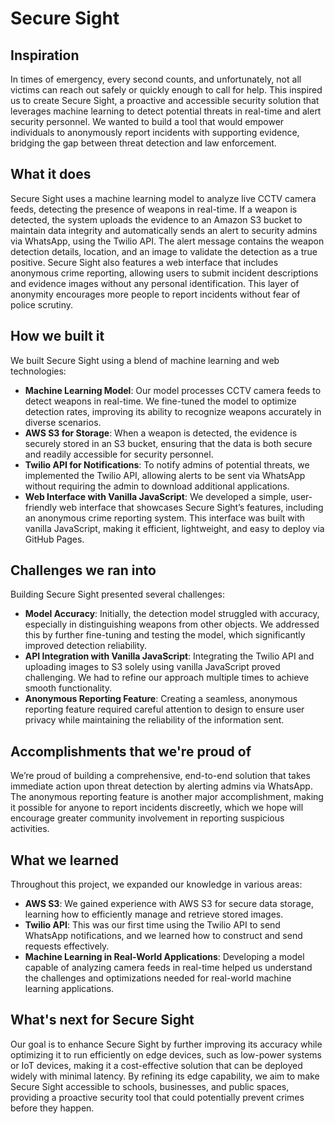 # Secure Sight 

## Inspiration
In times of emergency, every second counts, and unfortunately, not all victims can reach out safely or quickly enough to call for help. This inspired us to create Secure Sight, a proactive and accessible security solution that leverages machine learning to detect potential threats in real-time and alert security personnel. We wanted to build a tool that would empower individuals to anonymously report incidents with supporting evidence, bridging the gap between threat detection and law enforcement.

## What it does
Secure Sight uses a machine learning model to analyze live CCTV camera feeds, detecting the presence of weapons in real-time. If a weapon is detected, the system uploads the evidence to an Amazon S3 bucket to maintain data integrity and automatically sends an alert to security admins via WhatsApp, using the Twilio API. The alert message contains the weapon detection details, location, and an image to validate the detection as a true positive. Secure Sight also features a web interface that includes anonymous crime reporting, allowing users to submit incident descriptions and evidence images without any personal identification. This layer of anonymity encourages more people to report incidents without fear of police scrutiny.

## How we built it
We built Secure Sight using a blend of machine learning and web technologies:
- **Machine Learning Model**: Our model processes CCTV camera feeds to detect weapons in real-time. We fine-tuned the model to optimize detection rates, improving its ability to recognize weapons accurately in diverse scenarios.
- **AWS S3 for Storage**: When a weapon is detected, the evidence is securely stored in an S3 bucket, ensuring that the data is both secure and readily accessible for security personnel.
- **Twilio API for Notifications**: To notify admins of potential threats, we implemented the Twilio API, allowing alerts to be sent via WhatsApp without requiring the admin to download additional applications.
- **Web Interface with Vanilla JavaScript**: We developed a simple, user-friendly web interface that showcases Secure Sight’s features, including an anonymous crime reporting system. This interface was built with vanilla JavaScript, making it efficient, lightweight, and easy to deploy via GitHub Pages.

## Challenges we ran into
Building Secure Sight presented several challenges:
- **Model Accuracy**: Initially, the detection model struggled with accuracy, especially in distinguishing weapons from other objects. We addressed this by further fine-tuning and testing the model, which significantly improved detection reliability.
- **API Integration with Vanilla JavaScript**: Integrating the Twilio API and uploading images to S3 solely using vanilla JavaScript proved challenging. We had to refine our approach multiple times to achieve smooth functionality.
- **Anonymous Reporting Feature**: Creating a seamless, anonymous reporting feature required careful attention to design to ensure user privacy while maintaining the reliability of the information sent.

## Accomplishments that we're proud of
We’re proud of building a comprehensive, end-to-end solution that takes immediate action upon threat detection by alerting admins via WhatsApp. The anonymous reporting feature is another major accomplishment, making it possible for anyone to report incidents discreetly, which we hope will encourage greater community involvement in reporting suspicious activities.

## What we learned
Throughout this project, we expanded our knowledge in various areas:
- **AWS S3**: We gained experience with AWS S3 for secure data storage, learning how to efficiently manage and retrieve stored images.
- **Twilio API**: This was our first time using the Twilio API to send WhatsApp notifications, and we learned how to construct and send requests effectively.
- **Machine Learning in Real-World Applications**: Developing a model capable of analyzing camera feeds in real-time helped us understand the challenges and optimizations needed for real-world machine learning applications.

## What's next for Secure Sight
Our goal is to enhance Secure Sight by further improving its accuracy while optimizing it to run efficiently on edge devices, such as low-power systems or IoT devices, making it a cost-effective solution that can be deployed widely with minimal latency. By refining its edge capability, we aim to make Secure Sight accessible to schools, businesses, and public spaces, providing a proactive security tool that could potentially prevent crimes before they happen.
